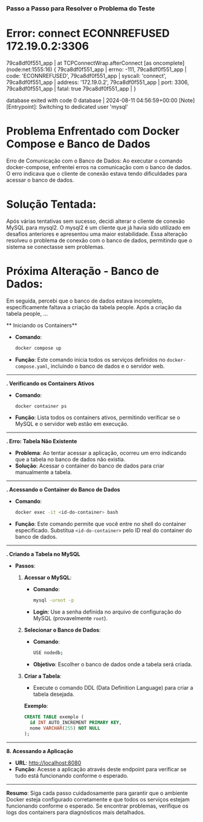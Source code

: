 ### Passo a Passo para Resolver o Problema do Teste

# Error: connect ECONNREFUSED 172.19.0.2:3306
79ca8df0f551_app    |     at TCPConnectWrap.afterConnect [as oncomplete] (node:net:1555:16) {
79ca8df0f551_app    |   errno: -111,
79ca8df0f551_app    |   code: 'ECONNREFUSED',
79ca8df0f551_app    |   syscall: 'connect',
79ca8df0f551_app    |   address: '172.19.0.2',
79ca8df0f551_app    |   port: 3306,
79ca8df0f551_app    |   fatal: true
79ca8df0f551_app    | }

database exited with code 0
database            | 2024-08-11 04:56:59+00:00 [Note] [Entrypoint]: Switching to dedicated user 'mysql'

  
# Problema Enfrentado com Docker Compose e Banco de Dados

Erro de Comunicação com o Banco de Dados:
Ao executar o comando docker-compose, enfrentei erros na comunicação com o banco de dados. O erro indicava que o cliente de conexão estava tendo dificuldades para acessar o banco de dados.

# Solução Tentada:

Após várias tentativas sem sucesso, decidi alterar o cliente de conexão MySQL para mysql2. O mysql2 é um cliente que já havia sido utilizado em desafios anteriores e apresentou uma maior estabilidade.
Essa alteração resolveu o problema de conexão com o banco de dados, permitindo que o sistema se conectasse sem problemas.

# Próxima Alteração - Banco de Dados:

Em seguida, percebi que o banco de dados estava incompleto, especificamente faltava a criação da tabela people.
Após a criação da tabela people, ...

  


** Iniciando os Containers**

- **Comando**:
  ```bash
  docker compose up
  ```
- **Função**: Este comando inicia todos os serviços definidos no `docker-compose.yaml`, incluindo o banco de dados e o servidor web.

---

**. Verificando os Containers Ativos**

- **Comando**:
  ```bash
  docker container ps
  ```
- **Função**: Lista todos os containers ativos, permitindo verificar se o MySQL e o servidor web estão em execução.

---

**. Erro: Tabela Não Existente**

- **Problema**: Ao tentar acessar a aplicação, ocorreu um erro indicando que a tabela no banco de dados não existia.
- **Solução**: Acessar o container do banco de dados para criar manualmente a tabela.

---

**. Acessando o Container do Banco de Dados**

- **Comando**:
  ```bash
  docker exec -it <id-do-container> bash
  ```
- **Função**: Este comando permite que você entre no shell do container especificado. Substitua `<id-do-container>` pelo ID real do container do banco de dados.

---

**. Criando a Tabela no MySQL**

- **Passos**:

  1. **Acessar o MySQL**:
     - **Comando**:
       ```bash
       mysql -uroot -p
       ```
     - **Login**: Use a senha definida no arquivo de configuração do MySQL (provavelmente `root`).

  2. **Selecionar o Banco de Dados**:
     - **Comando**:
       ```bash
       USE nodedb;
       ```
     - **Objetivo**: Escolher o banco de dados onde a tabela será criada.

  3. **Criar a Tabela**:
     - Execute o comando DDL (Data Definition Language) para criar a tabela desejada.

     **Exemplo**:
     ```sql
     CREATE TABLE exemplo (
       id INT AUTO_INCREMENT PRIMARY KEY,
       nome VARCHAR(255) NOT NULL
     );
     ```

---

**8. Acessando a Aplicação**

- **URL**: [http://localhost:8080](http://localhost:8080)
- **Função**: Acesse a aplicação através deste endpoint para verificar se tudo está funcionando conforme o esperado.

---

**Resumo**: Siga cada passo cuidadosamente para garantir que o ambiente Docker esteja configurado corretamente e que todos os serviços estejam funcionando conforme o esperado. Se encontrar problemas, verifique os logs dos containers para diagnósticos mais detalhados.